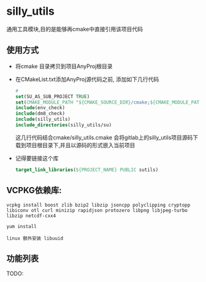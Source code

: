 # silly_utils

通用工具模块,目的是能够再cmake中直接引用该项目代码



## 使用方式

+ 将cmake 目录拷贝到项目AnyProj根目录

+ 在CMakeList.txt添加AnyProj源代码之前, 添加如下几行代码

  ```cmake
  # 
  set(SU_AS_SUB_PROJECT TRUE)
  set(CMAKE_MODULE_PATH "${CMAKE_SOURCE_DIR}/cmake;${CMAKE_MODULE_PATH}")
  include(env_check)
  include(dm8_check)
  include(silly_utils)
  include_directories(silly_utils/su)
  ```

  这几行代码结合cmake/silly_utils.cmake 会将gitlab上的silly_utils项目源码下载到项目根目录下,并且以源码的形式嵌入当前项目

+ 记得要链接这个库

  ```cmake
  target_link_libraries(${PROJECT_NAME} PUBLIC sutils)
  ```

  

## VCPKG依赖库:

```
vcpkg install boost zlib bzip2 libzip jsoncpp polyclipping cryptopp libiconv otl curl minizip rapidjson protozero libpng libjpeg-turbo libzip netcdf-cxx4

yum install 

linux 额外安装 libuuid
```



## 功能列表

TODO:

